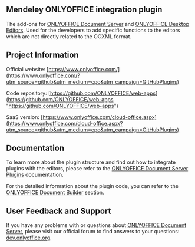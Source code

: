 ## Mendeley ONLYOFFICE integration plugin

The add-ons for [ONLYOFFICE Document Server][2] and [ONLYOFFICE Desktop Editors][3]. Used for the developers to add specific functions to the editors which are not directly related to the OOXML format.

## Project Information

Official website: [https://www.onlyoffice.com/](https://www.onlyoffice.com/?utm_source=github&utm_medium=cpc&utm_campaign=GitHubPlugins)

Code repository: [https://github.com/ONLYOFFICE/web-apps](https://github.com/ONLYOFFICE/web-apps "https://github.com/ONLYOFFICE/web-apps")

SaaS version: [https://www.onlyoffice.com/cloud-office.aspx](https://www.onlyoffice.com/cloud-office.aspx?utm_source=github&utm_medium=cpc&utm_campaign=GitHubPlugins)

## Documentation

To learn more about the plugin structure and find out how to integrate plugins with the editors, please refer to the [ONLYOFFICE Document Server Plugins](https://api.onlyoffice.com/plugin/basic "https://api.onlyoffice.com/plugin/basic") documentation.

For the detailed information about the plugin code, you can refer to the [ONLYOFFICE Document Builder](https://helpcenter.onlyoffice.com/developers/document-builder/index.aspx "https://helpcenter.onlyoffice.com/developers/document-builder/index.aspx") section.

## User Feedback and Support

If you have any problems with or questions about [ONLYOFFICE Document Server][2], please visit our official forum to find answers to your questions: [dev.onlyoffice.org][1].

  [1]: http://dev.onlyoffice.org
  [2]: https://github.com/ONLYOFFICE/DocumentServer
  [3]: https://github.com/ONLYOFFICE/DesktopEditors
